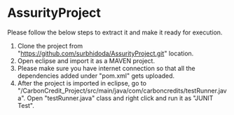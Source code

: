 # AssurityProject
Please follow the below steps to extract it and make it ready for execution.
1) Clone the project from "https://github.com/surbhidoda/AssurityProject.git" location.
2) Open eclipse and import it as a MAVEN project.
3)  Please make sure you have internet connection so that all the dependencies added under "pom.xml" gets uploaded.
4) After the project is imported in eclipse, go to "/CarbonCredit_Project/src/main/java/com/carboncredits/testRunner.java". Open "testRunner.java" class and right click and run it as "JUNIT Test".
